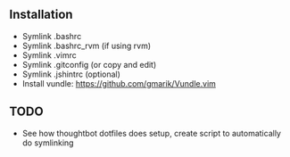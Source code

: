 ## Installation

* Symlink .bashrc
* Symlink .bashrc\_rvm (if using rvm)
* Symlink .vimrc
* Symlink .gitconfig (or copy and edit)
* Symlink .jshintrc (optional)
* Install vundle: https://github.com/gmarik/Vundle.vim

## TODO

* See how thoughtbot dotfiles does setup, create script to automatically do symlinking
